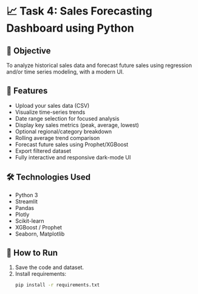 # 📈 Task 4: Sales Forecasting Dashboard using Python

## 📌 Objective
To analyze historical sales data and forecast future sales using regression and/or time series modeling, with a modern UI.

## 🚀 Features
- Upload your sales data (CSV)
- Visualize time-series trends
- Date range selection for focused analysis
- Display key sales metrics (peak, average, lowest)
- Optional regional/category breakdown
- Rolling average trend comparison
- Forecast future sales using Prophet/XGBoost
- Export filtered dataset
- Fully interactive and responsive dark-mode UI

## 🛠️ Technologies Used
- Python 3
- Streamlit
- Pandas
- Plotly
- Scikit-learn
- XGBoost / Prophet
- Seaborn, Matplotlib

## 📂 How to Run
1. Save the code and dataset.
2. Install requirements:
   ```bash
   pip install -r requirements.txt
